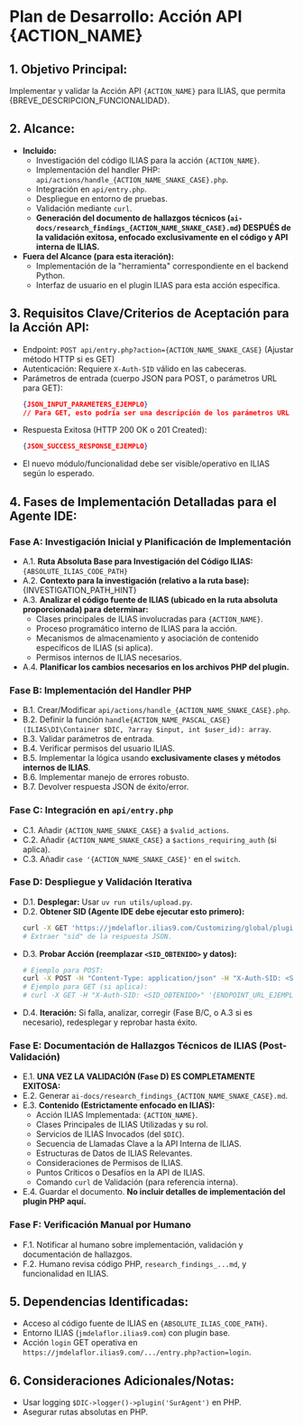 # Plan de Desarrollo: Acción API {ACTION_NAME}

## 1. Objetivo Principal:
Implementar y validar la Acción API `{ACTION_NAME}` para ILIAS, que permita {BREVE_DESCRIPCION_FUNCIONALIDAD}.

## 2. Alcance:
*   **Incluido:**
    *   Investigación del código ILIAS para la acción `{ACTION_NAME}`.
    *   Implementación del handler PHP: `api/actions/handle_{ACTION_NAME_SNAKE_CASE}.php`.
    *   Integración en `api/entry.php`.
    *   Despliegue en entorno de pruebas.
    *   Validación mediante `curl`.
    *   **Generación del documento de hallazgos técnicos (`ai-docs/research_findings_{ACTION_NAME_SNAKE_CASE}.md`) DESPUÉS de la validación exitosa, enfocado exclusivamente en el código y API interna de ILIAS.**
*   **Fuera del Alcance (para esta iteración):**
    *   Implementación de la "herramienta" correspondiente en el backend Python.
    *   Interfaz de usuario en el plugin ILIAS para esta acción específica.

## 3. Requisitos Clave/Criterios de Aceptación para la Acción API:
*   Endpoint: `POST api/entry.php?action={ACTION_NAME_SNAKE_CASE}` (Ajustar método HTTP si es GET)
*   Autenticación: Requiere `X-Auth-SID` válido en las cabeceras.
*   Parámetros de entrada (cuerpo JSON para POST, o parámetros URL para GET):
    ```json
    {JSON_INPUT_PARAMETERS_EJEMPLO} 
    // Para GET, esto podría ser una descripción de los parámetros URL esperados.
    ```
*   Respuesta Exitosa (HTTP 200 OK o 201 Created):
    ```json
    {JSON_SUCCESS_RESPONSE_EJEMPLO}
    ```
*   El nuevo módulo/funcionalidad debe ser visible/operativo en ILIAS según lo esperado.

## 4. Fases de Implementación Detalladas para el Agente IDE:

### Fase A: Investigación Inicial y Planificación de Implementación
*   A.1. **Ruta Absoluta Base para Investigación del Código ILIAS:** `{ABSOLUTE_ILIAS_CODE_PATH}`
*   A.2. **Contexto para la investigación (relativo a la ruta base):** {INVESTIGATION_PATH_HINT}
*   A.3. **Analizar el código fuente de ILIAS (ubicado en la ruta absoluta proporcionada) para determinar:**
    *   Clases principales de ILIAS involucradas para `{ACTION_NAME}`.
    *   Proceso programático interno de ILIAS para la acción.
    *   Mecanismos de almacenamiento y asociación de contenido específicos de ILIAS (si aplica).
    *   Permisos internos de ILIAS necesarios.
*   A.4. **Planificar los cambios necesarios en los archivos PHP del plugin.**

### Fase B: Implementación del Handler PHP
*   B.1. Crear/Modificar `api/actions/handle_{ACTION_NAME_SNAKE_CASE}.php`.
*   B.2. Definir la función `handle{ACTION_NAME_PASCAL_CASE}(ILIAS\DI\Container $DIC, ?array $input, int $user_id): array`.
*   B.3. Validar parámetros de entrada.
*   B.4. Verificar permisos del usuario ILIAS.
*   B.5. Implementar la lógica usando **exclusivamente clases y métodos internos de ILIAS**.
*   B.6. Implementar manejo de errores robusto.
*   B.7. Devolver respuesta JSON de éxito/error.

### Fase C: Integración en `api/entry.php`
*   C.1. Añadir `{ACTION_NAME_SNAKE_CASE}` a `$valid_actions`.
*   C.2. Añadir `{ACTION_NAME_SNAKE_CASE}` a `$actions_requiring_auth` (si aplica).
*   C.3. Añadir `case '{ACTION_NAME_SNAKE_CASE}'` en el `switch`.

### Fase D: Despliegue y Validación Iterativa
*   D.1. **Desplegar:** Usar `uv run utils/upload.py`.
*   D.2. **Obtener SID (Agente IDE debe ejecutar esto primero):**
    ```bash
    curl -X GET 'https://jmdelaflor.ilias9.com/Customizing/global/plugins/Services/UIComponent/UserInterfaceHookapi/entry.php?action=login'
    # Extraer "sid" de la respuesta JSON.
    ```
*   D.3. **Probar Acción (reemplazar `<SID_OBTENIDO>` y datos):**
    ```bash
    # Ejemplo para POST:
    curl -X POST -H "Content-Type: application/json" -H "X-Auth-SID: <SID_OBTENIDO>" -d '{JSON_INPUT_PARAMETERS_EJEMPLO_PARA_CURL}' '{ENDPOINT_URL_EJEMPLO}'
    # Ejemplo para GET (si aplica):
    # curl -X GET -H "X-Auth-SID: <SID_OBTENIDO>" '{ENDPOINT_URL_EJEMPLO_CON_QUERY_PARAMS}'
    ```
*   D.4. **Iteración:** Si falla, analizar, corregir (Fase B/C, o A.3 si es necesario), redesplegar y reprobar hasta éxito.

### Fase E: Documentación de Hallazgos Técnicos de ILIAS (Post-Validación)
*   E.1. **UNA VEZ LA VALIDACIÓN (Fase D) ES COMPLETAMENTE EXITOSA:**
*   E.2. Generar `ai-docs/research_findings_{ACTION_NAME_SNAKE_CASE}.md`.
*   E.3. **Contenido (Estrictamente enfocado en ILIAS):**
    *   Acción ILIAS Implementada: `{ACTION_NAME}`.
    *   Clases Principales de ILIAS Utilizadas y su rol.
    *   Servicios de ILIAS Invocados (del `$DIC`).
    *   Secuencia de Llamadas Clave a la API Interna de ILIAS.
    *   Estructuras de Datos de ILIAS Relevantes.
    *   Consideraciones de Permisos de ILIAS.
    *   Puntos Críticos o Desafíos en la API de ILIAS.
    *   Comando `curl` de Validación (para referencia interna).
*   E.4. Guardar el documento. **No incluir detalles de implementación del plugin PHP aquí.**

### Fase F: Verificación Manual por Humano
*   F.1. Notificar al humano sobre implementación, validación y documentación de hallazgos.
*   F.2. Humano revisa código PHP, `research_findings_...md`, y funcionalidad en ILIAS.

## 5. Dependencias Identificadas:
*   Acceso al código fuente de ILIAS en `{ABSOLUTE_ILIAS_CODE_PATH}`.
*   Entorno ILIAS (`jmdelaflor.ilias9.com`) con plugin base.
*   Acción `login` GET operativa en `https://jmdelaflor.ilias9.com/.../entry.php?action=login`.

## 6. Consideraciones Adicionales/Notas:
*   Usar logging `$DIC->logger()->plugin('SurAgent')` en PHP.
*   Asegurar rutas absolutas en PHP.